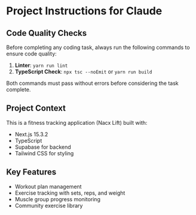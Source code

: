 # Project Instructions for Claude

## Code Quality Checks

Before completing any coding task, always run the following commands to ensure code quality:

1. **Linter**: `yarn run lint`
2. **TypeScript Check**: `npx tsc --noEmit` or `yarn run build`

Both commands must pass without errors before considering the task complete.

## Project Context

This is a fitness tracking application (Nacx Lift) built with:
- Next.js 15.3.2
- TypeScript
- Supabase for backend
- Tailwind CSS for styling

## Key Features

- Workout plan management
- Exercise tracking with sets, reps, and weight
- Muscle group progress monitoring
- Community exercise library